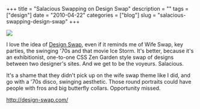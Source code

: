+++
title = "Salacious Swapping on Design Swap"
description = ""
tags = ["design"]
date = "2010-04-22"
categories = ["blog"]
slug = "salacious-swapping-design-swap"
+++



  <div class="notebook-screenshot"><a href="http://design-swap.com/"><img src="/media/bluga/wt4bd06c77c43ff_large.jpg"/></a></div><p>I love the idea of <a href="http://design-swap.com/">Design Swap</a>, even if it reminds me of Wife Swap, key parties, the swinging '70s and that movie Ice Storm. It's better, because it's an exhibitionist, one-to-one CSS Zen Garden style swap of designs between two designer's sites. And we get to be the voyeurs. Salacious.</p>

<p>It's a shame that they didn't pick up on the wife swap theme like I did, and go with a '70s disco, swinging aesthetic. Those round portraits could have people with fros and big butterfly collars. Opportunity missed.</p>

    
  <a href="http://design-swap.com/">http://design-swap.com/</a>
